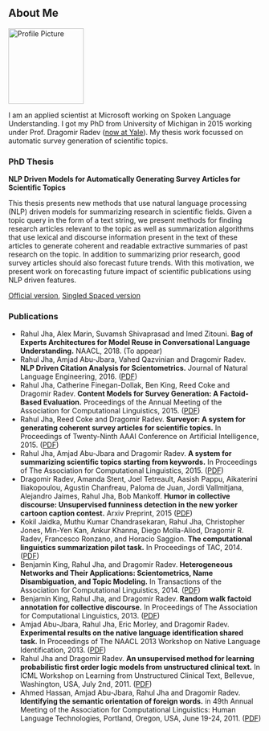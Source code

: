## About Me

<img src="http://assortedtrails.com/pics/brewery.jpg" alt="Profile Picture" width="150px"/>

I am an applied scientist at Microsoft working on Spoken Language Understanding. I got my PhD from University of Michigan in 2015 working under Prof. Dragomir Radev ([now at Yale](https://yale-lily.github.io/)). My thesis work focussed on automatic survey generation of scientific topics.

### PhD Thesis
**NLP Driven Models for Automatically Generating Survey Articles for Scientific Topics**

This thesis presents new methods that use natural language processing (NLP) driven models for summarizing research in scientific fields. Given a topic query in the form of a text string, we present methods for finding research articles relevant to the topic as well as summarization algorithms that use lexical and discourse information present in the text of these articles to generate coherent and readable extractive summaries of past research on the topic. In addition to summarizing prior research, good survey articles should also forecast future trends. With this motivation, we present work on forecasting future impact of scientific publications using NLP driven features.

[Official version](http://assortedtrails.com/pubs/Thesis_RahulJha.doublespaced.pdf), [Singled Spaced version](http://assortedtrails.com/pubs/Thesis_RahulJha.singlespaced.pdf)

### Publications 

* Rahul Jha, Alex Marin, Suvamsh Shivaprasad and Imed Zitouni. **Bag of Experts Architectures for Model Reuse in Conversational Language Understanding.** NAACL, 2018. (To appear)
* Rahul Jha, Amjad Abu-Jbara, Vahed Qazvinian and Dragomir Radev. **NLP Driven Citation Analysis for Scientometrics.** Journal of Natural Language Engineering, 2016. ([PDF](http://assortedtrails.com/pubs/aan_jnle_CR.pdf))
* Rahul Jha, Catherine Finegan-Dollak, Ben King, Reed Coke and Dragomir Radev. **Content Models for Survey Generation: A Factoid-Based Evaluation.** Proceedings of the Annual Meeting of the Association for Computational Linguistics, 2015. ([PDF](http://assortedtrails.com/pubs/content_models_acl15.pdf))
* Rahul Jha, Reed Coke and Dragomir Radev. **Surveyor: A system for generating coherent survey articles for scientific topics.** In Proceedings of Twenty-Ninth AAAI Conference on Artificial Intelligence, 2015. ([PDF](http://assortedtrails.com/pubs/surveyor_aaai_15.pdf))
* Rahul Jha, Amjad Abu-Jbara and Dragomir Radev. **A system for summarizing scientific topics starting from keywords.** In Proceedings of The Association for Computational Linguistics, 2015. ([PDF](http://assortedtrails.com/pubs/surveyor_short.pdf))
* Dragomir Radev, Amanda Stent, Joel Tetreault, Aasish Pappu, Aikaterini Iliakopoulou, Agustin Chanfreau, Paloma de Juan, Jordi Vallmitjana, Alejandro Jaimes, Rahul Jha, Bob Mankoff. **Humor in collective discourse: Unsupervised funniness detection in the new yorker cartoon caption contest.** Arxiv Preprint, 2015 ([PDF](https://arxiv.org/pdf/1506.08126))
* Kokil Jaidka, Muthu Kumar Chandrasekaran, Rahul Jha, Christopher Jones, Min-Yen Kan, Ankur Khanna, Diego Molla-Aliod, Dragomir R. Radev, Francesco Ronzano, and Horacio Saggion. **The computational linguistics summarization pilot task.** In Proceedings of TAC, 2014. ([PDF](http://assortedtrails.com/pubs/tac2014.pdf))
* Benjamin King, Rahul Jha, and Dragomir Radev. **Heterogeneous Networks and Their Applications: Scientometrics, Name Disambiguation, and Topic Modeling.** In Transactions of the Association for Computational Linguistics, 2014. ([PDF](http://assortedtrails.com/pubs/augmented_aan.pdf))
* Benjamin King, Rahul Jha, and Dragomir Radev. **Random walk factoid annotation for collective discourse.** In Proceedings of The Association for Computational Linguistics, 2013. ([PDF](http://assortedtrails.com/pubs/humor-factoid.pdf))
* Amjad Abu-Jbara, Rahul Jha, Eric Morley, and Dragomir Radev. **Experimental results on the native language identification shared task.** In Proceedings of The NAACL 2013 Workshop on Native Language Identification, 2013. ([PDF](http://assortedtrails.com/pubs/nle-shared-task.pdf))
* Rahul Jha and Dragomir Radev. **An unsupervised method for learning probabilistic first order logic models from unstructured clinical text.** In ICML Workshop on Learning from Unstructured Clinical Text,  Bellevue, Washington, USA, July 2nd, 2011. ([PDF](http://assortedtrails.com/pubs/ICMLWS11.pdf))
* Ahmed Hassan, Amjad Abu-Jbara, Rahul Jha and Dragomir Radev. **Identifying the semantic orientation of foreign words.** in  49th Annual Meeting of the Association for Computational Linguistics: Human Language Technologies, Portland, Oregon, USA, June 19-24, 2011. ([PDF](http://assortedtrails.com/pubs/P11-2104.pdf))
